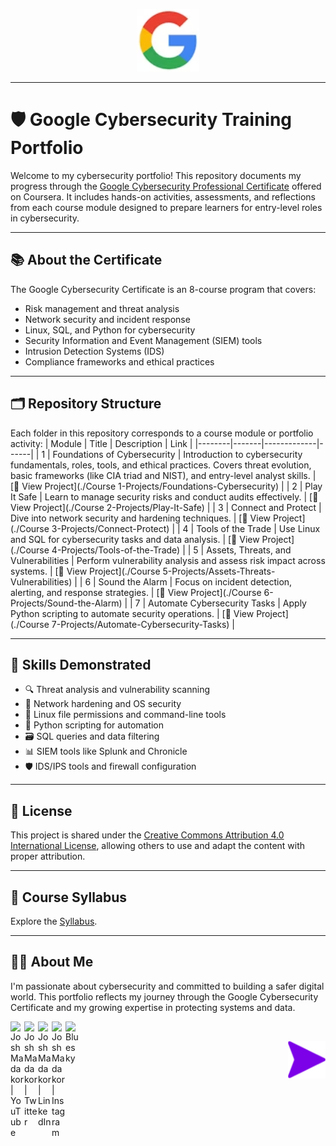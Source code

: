 <p align="center"><img src="Assets/Google_logo.png" alt="Google Course Logo" width="100"/></p>

---

# 🛡️ Google Cybersecurity Training Portfolio

Welcome to my cybersecurity portfolio! This repository documents my progress through the [Google Cybersecurity Professional Certificate](https://www.coursera.org/professional-certificates/google-cybersecurity) offered on Coursera. It includes hands-on activities, assessments, and reflections from each course module designed to prepare learners for entry-level roles in cybersecurity.

---

## 📚 About the Certificate

The Google Cybersecurity Certificate is an 8-course program that covers:

- Risk management and threat analysis
- Network security and incident response
- Linux, SQL, and Python for cybersecurity
- Security Information and Event Management (SIEM) tools
- Intrusion Detection Systems (IDS)
- Compliance frameworks and ethical practices

---

## 🗂️ Repository Structure

Each folder in this repository corresponds to a course module or portfolio activity:
| Module | Title | Description | Link |
|--------|-------|-------------|------|
| 1 | Foundations of Cybersecurity | Introduction to cybersecurity fundamentals, roles, tools, and ethical practices. Covers threat evolution, basic frameworks (like CIA triad and NIST), and entry-level analyst skills. | [📂 View Project](./Course 1-Projects/Foundations-Cybersecurity) |
| 2 | Play It Safe | Learn to manage security risks and conduct audits effectively. | [📂 View Project](./Course 2-Projects/Play-It-Safe) |
| 3 | Connect and Protect | Dive into network security and hardening techniques. | [📂 View Project](./Course 3-Projects/Connect-Protect) |
| 4 | Tools of the Trade | Use Linux and SQL for cybersecurity tasks and data analysis. | [📂 View Project](./Course 4-Projects/Tools-of-the-Trade) |
| 5 | Assets, Threats, and Vulnerabilities | Perform vulnerability analysis and assess risk impact across systems. | [📂 View Project](./Course 5-Projects/Assets-Threats-Vulnerabilities) |
| 6 | Sound the Alarm | Focus on incident detection, alerting, and response strategies. | [📂 View Project](./Course 6-Projects/Sound-the-Alarm) |
| 7 | Automate Cybersecurity Tasks | Apply Python scripting to automate security operations. | [📂 View Project](./Course 7-Projects/Automate-Cybersecurity-Tasks) |


---

## 🧠 Skills Demonstrated

- 🔍 Threat analysis and vulnerability scanning
- 🧱 Network hardening and OS security
- 🐧 Linux file permissions and command-line tools
- 🐍 Python scripting for automation
- 🗃️ SQL queries and data filtering
- 📊 SIEM tools like Splunk and Chronicle
- 🛡️ IDS/IPS tools and firewall configuration

---

## 📄 License

This project is shared under the [Creative Commons Attribution 4.0 International License](https://creativecommons.org/licenses/by/4.0/), allowing others to use and adapt the content with proper attribution.

---

## 🔗 Course Syllabus

Explore the [Syllabus](https://www.coursera.org/professional-certificates/google-cybersecurity).

---

## 🙋‍♂️ About Me

I'm passionate about cybersecurity and committed to building a safer digital world. This portfolio reflects my journey through the Google Cybersecurity Certificate and my growing expertise in protecting systems and data.

[<img align="left" alt="JoshMadakor | YouTube" width="22px" src="https://cdn.jsdelivr.net/npm/simple-icons@v3/icons/youtube.svg" />][youtube]
[<img align="left" alt="JoshMadakor | Twitter" width="22px" src="https://cdn.jsdelivr.net/npm/simple-icons@v3/icons/twitter.svg" />][twitter]
[<img align="left" alt="JoshMadakor | LinkedIn" width="22px" src="https://cdn.jsdelivr.net/npm/simple-icons@v3/icons/linkedin.svg" />][linkedin]
[<img align="left" alt="JoshMadakor | Instagram" width="22px" src="https://cdn.jsdelivr.net/npm/simple-icons@v3/icons/instagram.svg" />][instagram]
[<img align="left" alt="Bluesky" width="22px" src="https://upload.wikimedia.org/wikipedia/commons/7/7a/Bluesky_Logo.svg" />][Bluesky]

[twitter]: https://twitter.com/AvalerionP
[youtube]: https://www.youtube.com/@SAM7167
[instagram]: https://www.instagram.com/cjavalerion/
[linkedin]: https://linkedin.com/in/cjathanase
[Bluesky]: https://bsky.app/profile/athanasecj.bsky.social

<br>

[<img align="right" src="https://github.com/CJA-Cyberhack24/Google-Cybersecurity-Training-Portfolio/blob/a13c922e0a74386498b29e7d99c47a34b4425718/Assets/right-arrow-6150.png" alt="Let's begin..." width="60"/>](https://github.com/CJA-Cyberhack24/Google-Cybersecurity-Training-Portfolio/blob/a13c922e0a74386498b29e7d99c47a34b4425718/Foundations-of-Cybersecurity/Module%201/README.md)
